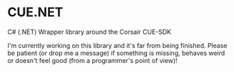 # CUE.NET
C# (.NET) Wrapper library around the Corsair CUE-SDK

I'm currently working on this library and it's far from being finished.
Please be patient (or drop me a message) if something is missing, behaves weird or doesn't feel good (from a programmer's point of view)!
